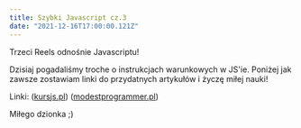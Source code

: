 ```yaml
---
title: Szybki Javascript cz.3
date: "2021-12-16T17:00:00.121Z"
---
```


Trzeci Reels odnośnie Javascriptu!

Dzisiaj pogadaliśmy troche o instrukcjach warunkowych w JS'ie. Poniżej jak zawsze zostawiam linki do przydatnych artykułów i życzę miłej nauki!

Linki:
([kursjs.pl](https://kursjs.pl/kurs/super-podstawy/instrukcje-warunkowe.php))
([modestprogrammer.pl](https://www.modestprogrammer.pl/instrukcja-warunkowa-if-w-javascript))

Miłego dzionka ;)

